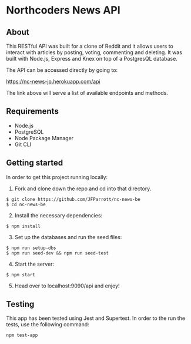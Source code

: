 # Northcoders News API

## About

This RESTful API was built for a clone of Reddit and it allows users to interact with articles by posting, voting, commenting and deleting. It was built with Node.js, Express and Knex on top of a PostgresQL database.

The API can be accessed directly by going to:

https://nc-news-jp.herokuapp.com/api

The link above will serve a list of available endpoints and methods.

## Requirements

- Node.js
- PostgreSQL
- Node Package Manager
- Git CLI

## Getting started

In order to get this project running locally:

1. Fork and clone down the repo and cd into that directory.

```
$ git clone https://github.com/JFParrott/nc-news-be
$ cd nc-news-be
```

2. Install the necessary dependencies:

```
$ npm install
```

3. Set up the databases and run the seed files:

```
$ npm run setup-dbs
$ npm run seed-dev && npm run seed-test
```

4. Start the server:

```
$ npm start
```

5. Head over to localhost:9090/api and enjoy!

## Testing

This app has been tested using Jest and Supertest. In order to the run the tests, use the following command:

```
npm test-app
```

